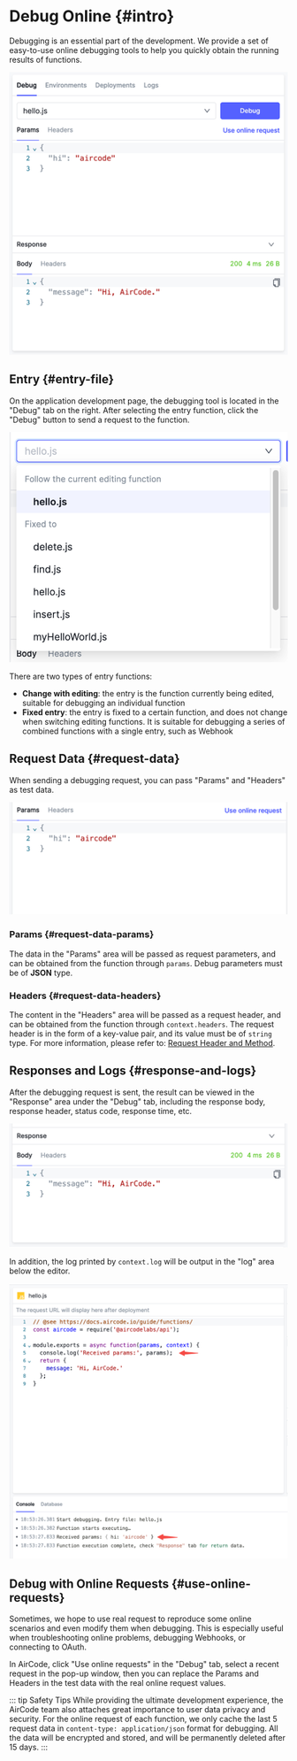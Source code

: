 # Debug Online {#intro}

Debugging is an essential part of the development. We provide a set of easy-to-use online debugging tools to help you quickly obtain the running results of functions.

![](_images/debug/1668077402552.png)

## Entry {#entry-file}

On the application development page, the debugging tool is located in the "Debug" tab on the right. After selecting the entry function, click the "Debug" button to send a request to the function.

![](_images/debug/1668077421552.png)

There are two types of entry functions:
- **Change with editing**: the entry is the function currently being edited, suitable for debugging an individual function
- **Fixed entry**: the entry is fixed to a certain function, and does not change when switching editing functions. It is suitable for debugging a series of combined functions with a single entry, such as Webhook

## Request Data {#request-data}

When sending a debugging request, you can pass "Params" and "Headers" as test data.

![](_images/debug/1668077475497.png)

### Params {#request-data-params}

The data in the "Params" area will be passed as request parameters, and can be obtained from the function through `params`. Debug parameters must be of **JSON** type.

### Headers {#request-data-headers}

The content in the "Headers" area will be passed as a request header, and can be obtained from the function through `context.headers`. The request header is in the form of a key-value pair, and its value must be of `string` type.
For more information, please refer to: [Request Header and Method](/guide/functions/request-header-and-method.html).

## Responses and Logs {#response-and-logs}

After the debugging request is sent, the result can be viewed in the "Response" area under the "Debug" tab, including the response body, response header, status code, response time, etc.

![](_images/debug/1668077519349.png)

In addition, the log printed by `context.log` will be output in the "log" area below the editor.

![](_images/debug/1668077743208.png)

## Debug with Online Requests {#use-online-requests}

Sometimes, we hope to use real request to reproduce some online scenarios and even modify them when debugging. This is especially useful when troubleshooting online problems, debugging Webhooks, or connecting to OAuth.

In AirCode, click "Use online requests" in the "Debug" tab, select a recent request in the pop-up window, then you can replace the Params and Headers in the test data with the real online request values.

::: tip Safety Tips
While providing the ultimate development experience, the AirCode team also attaches great importance to user data privacy and security. For the online request of each function, we only cache the last 5 request data in `content-type: application/json` format for debugging. All the data will be encrypted and stored, and will be permanently deleted after 15 days.
:::
